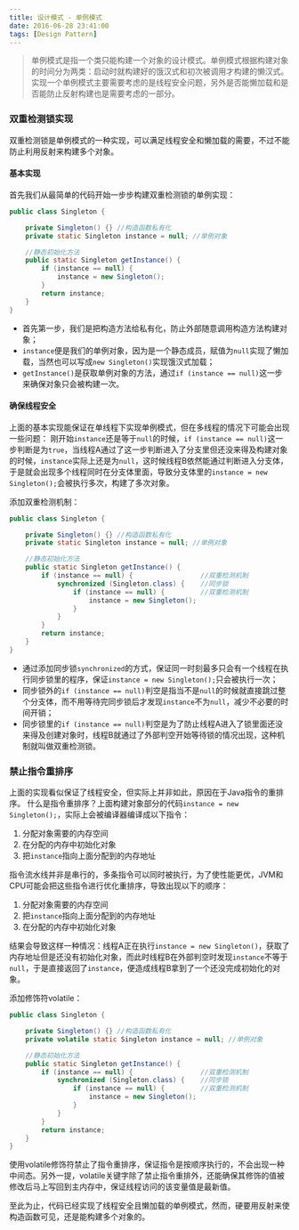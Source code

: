 ```yaml
---
title: 设计模式 - 单例模式
date: 2016-06-28 23:41:00
tags: [Design Pattern]
---
```


> 单例模式是指一个类只能构建一个对象的设计模式。单例模式根据构建对象的时间分为两类：启动时就构建好的饿汉式和初次被调用才构建的懒汉式。实现一个单例模式主要需要考虑的是线程安全问题，另外是否能懒加载和是否能防止反射构建也是需要考虑的一部分。

### 双重检测锁实现
双重检测锁是单例模式的一种实现，可以满足线程安全和懒加载的需要，不过不能防止利用反射来构建多个对象。
#### 基本实现
首先我们从最简单的代码开始一步步构建双重检测锁的单例实现：
```java
public class Singleton {

    private Singleton() {} //构造函数私有化
    private static Singleton instance = null; //单例对象

    //静态初始化方法
    public static Singleton getInstance() {
        if (instance == null) {
            instance = new Singleton();
        }
        return instance;
    }
}
```
- 首先第一步，我们是把构造方法给私有化，防止外部随意调用构造方法构建对象；
- `instance`便是我们的单例对象，因为是一个静态成员，赋值为`null`实现了懒加载，当然也可以写成`new Singleton()`实现饿汉式加载；
- `getInstance()`是获取单例对象的方法，通过`if (instance == null)`这一步来确保对象只会被构建一次。

#### 确保线程安全
上面的基本实现能保证在单线程下实现单例模式，但在多线程的情况下可能会出现一些问题：
刚开始`instance`还是等于`null`的时候，`if (instance == null)`这一步判断是为`true`，当线程A通过了这一步判断进入了分支里但还没来得及构建对象的时候，`instance`实际上还是为`null`，这时候线程B依然能通过判断进入分支体，于是就会出现多个线程同时在分支体里面，导致分支体里的`instance = new Singleton();`会被执行多次，构建了多次对象。

添加双重检测机制：
```java
public class Singleton {

    private Singleton() {} //构造函数私有化
    private static Singleton instance = null; //单例对象

    //静态初始化方法
    public static Singleton getInstance() {
        if (instance == null) {                 //双重检测机制
            synchronized (Singleton.class) {    //同步锁
                if (instance == null) {         //双重检测机制
                    instance = new Singleton();
                }
            }
        }
        return instance;
    }
}
```
- 通过添加同步锁`synchronized`的方式，保证同一时刻最多只会有一个线程在执行同步锁里的程序，保证`instance = new Singleton();`只会被执行一次；
- 同步锁外的`if (instance == null)`判空是指当不是`null`的时候就直接跳过整个分支体，而不用等待完同步锁后才发现`instance`不为`null`，减少不必要的时间开销；
- 同步锁里的`if (instance == null)`判空是为了防止线程A进入了锁里面还没来得及创建对象时，线程B就通过了外部判空开始等待锁的情况出现，这种机制就叫做双重检测锁。

### 禁止指令重排序
上面的实现看似保证了线程安全，但实际上并非如此，原因在于Java指令的重排序。
什么是指令重排序？上面构建对象部分的代码`instance = new Singleton();`，实际上会被编译器编译成以下指令：
1. 分配对象需要的内存空间
2. 在分配的内存中初始化对象
3. 把`instance`指向上面分配到的内存地址

指令流水线并非是串行的，多条指令可以同时被执行，为了使性能更优，JVM和CPU可能会把这些指令进行优化重排序，导致出现以下的顺序：
1. 分配对象需要的内存空间
2. 把`instance`指向上面分配到的内存地址
3. 在分配的内存中初始化对象

结果会导致这样一种情况：线程A正在执行`instance = new Singleton()`，获取了内存地址但是还没有初始化对象，而此时线程B在外部判空时发现`instance`不等于`null`，于是直接返回了`instance`，便造成线程B拿到了一个还没完成初始化的对象。

添加修饰符volatile：
```java
public class Singleton {

    private Singleton() {} //构造函数私有化
    private volatile static Singleton instance = null; //单例对象

    //静态初始化方法
    public static Singleton getInstance() {
        if (instance == null) {                 //双重检测机制
            synchronized (Singleton.class) {    //同步锁
                if (instance == null) {         //双重检测机制
                    instance = new Singleton();
                }
            }
        }
        return instance;
    }
}
```
使用volatile修饰符禁止了指令重排序，保证指令是按顺序执行的，不会出现一种中间态。另外一提，volatile关键字除了禁止指令重排外，还能确保其修饰的值被修改后马上写回到主内存中，保证线程访问的该变量值是最新值。

至此为止，代码已经实现了线程安全且懒加载的单例模式，然而，硬要用反射来使构造函数可见，还是能构建多个对象的。
